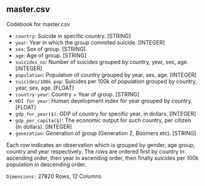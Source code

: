 ## master.csv

Codebook for master.csv

- `country`: Suicide in specific country. [STRING]
- `year`: Year in which the group commited suicide. [INTEGER]
- `sex`: Sex of group. [STRING]
- `age`: Age of group. [STRING]
- `suicides_no`: Number of suicides grouped by country, year, sex, age. [INTEGER]
- `population`: Population of country grouped by year, sex, age. [INTEGER]
- `suicides/100k pop`: Suicides per 100k of population grouped by country, year, sex, age. [FLOAT]
- `country-year`: Country + Year of group. [STRING]
- `HDI for year`: Human development index for year grouped by country. [FLOAT]
- `gdp_for_year($)`: GDP of country for specific year, in dollars. [INTEGER]
- `gdp_per_capita($)`: The economic output for such country, per citizen (in dollars). [INTEGER]
- `generation`: Generation of group (Generation Z, Boomers etc). [STRING]

Each row indicates an observation which is grouped by gender, 
age group, country and year respectively. The rows are ordered first by country in ascending order, then year in ascending order, then finally suicides per 100k population in descending order.

`Dimensions:`
27820 Rows, 12 Columns

